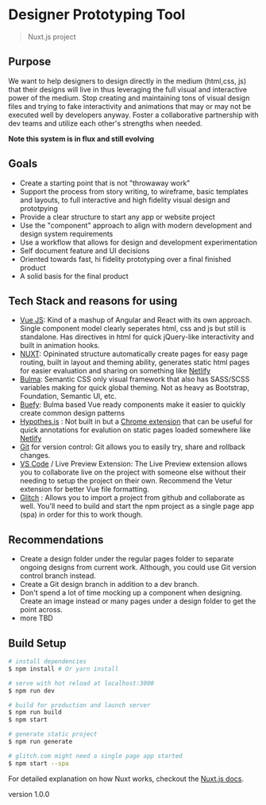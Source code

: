 # Designer Prototyping Tool

> Nuxt.js project

## Purpose

We want to help designers to design directly in the medium (html,css, js) that their designs will live in thus leveraging the full visual and interactive power of the medium. Stop creating and maintaining tons of visual design files and trying to fake interactivity and animations that may or may not be executed well by developers anyway. Foster a collaborative partnership with dev teams and utilize each other's strengths when needed.

**Note this system is in flux and still evolving**

## Goals

* Create a starting point that is not "throwaway work"
* Support the process from story writing, to wireframe, basic templates and layouts, to full interactive and high fidelity visual design and prototpying
* Provide a clear structure to start any app or website project
* Use the "component" approach to align with modern development and design system requirements
* Use a workflow that allows for design and development experimentation
* Self document feature and UI decisions
* Oriented towards fast, hi fidelity prototyping over a final finished product
* A solid basis for the final product

## Tech Stack and reasons for using

* [Vue JS](https://vuejs.org/): Kind of a mashup of Angular and React with its own approach. Single component model clearly seperates html, css and js but still is standalone. Has directives in html for quick jQuery-like interactivity and built in animation hooks.
* [NUXT](https://nuxtjs.org/): Opininated structure automatically create pages for easy page routing, built in layout and theming ability, generates static html pages for easier evaluation and sharing on something like [Netlify](https://netlify.com)
* [Bulma](https://bulma.io/): Semantic CSS only visual framework that also has SASS/SCSS variables making for quick global theming. Not as heavy as Bootstrap, Foundation, Semantic UI, etc.
* [Buefy](https://buefy.github.io/): Bulma based Vue ready components make it easier to quickly create common design patterns
* [Hypothes.is](https://hypothes.is) : Not built in but a [Chrome extension](https://chrome.google.com/webstore/detail/hypothesis-web-pdf-annota/bjfhmglciegochdpefhhlphglcehbmek?hl=en) that can be useful for quick annotations for evalution on static pages loaded somewhere like [Netlify](https://netlify.com)
* [Git](https://git-scm.com/) for version control: Git allows you to easily try, share and rollback changes.
* [VS Code](https://code.visualstudio.com/) / Live Preview Extension: The Live Preview extension allows you to collaborate live on the project with someone else without their needing to setup the project on their own. Recommend the Vetur extension for better Vue file formatting.
* [Glitch](https://glitch.com) : Allows you to import a project from github and collaborate as well. You'll need to build and start the npm project as a single page app (spa) in order for this to work though.

## Recommendations

* Create a design folder under the regular pages folder to separate ongoing designs from current work. Although, you could use Git version control branch instead.
* Create a Git design branch in addition to a dev branch.
* Don't spend a lot of time mocking up a component when designing. Create an image instead or many pages under a design folder to get the point across.
* more TBD

## Build Setup

``` bash
# install dependencies
$ npm install # Or yarn install

# serve with hot reload at localhost:3000
$ npm run dev

# build for production and launch server
$ npm run build
$ npm start

# generate static project
$ npm run generate

# glitch.com might need a single page app started
$ npm start --spa
```

For detailed explanation on how Nuxt works, checkout the [Nuxt.js docs](https://github.com/nuxt/nuxt.js).

version 1.0.0
